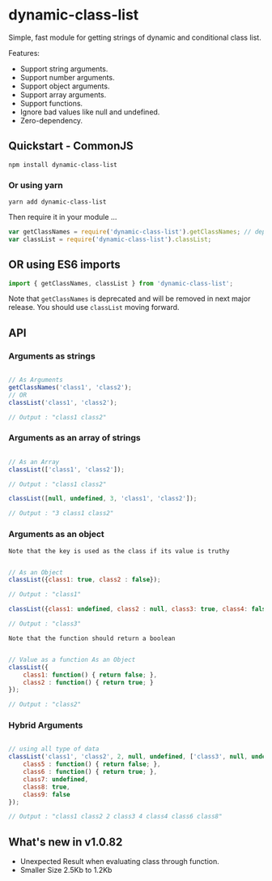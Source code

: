 
# dynamic-class-list

Simple, fast module for getting strings of dynamic and conditional class list.

Features:

* Support string arguments.
* Support number arguments.
* Support object arguments.
* Support array arguments.
* Support functions.
* Ignore bad values like null and undefined.
* Zero-dependency.

## Quickstart - CommonJS

```shell
npm install dynamic-class-list
```

### Or using yarn

```shell
yarn add dynamic-class-list
```

Then require it in your module ...


```javascript
var getClassNames = require('dynamic-class-list').getClassNames; // deprecated
var classList = require('dynamic-class-list').classList;
```

## OR using ES6 imports


```javascript
import { getClassNames, classList } from 'dynamic-class-list';
```

Note that `getClassNames` is deprecated and will be removed in next major release. You should use `classList` moving forward.

## API

### Arguments as strings

```javascript

// As Arguments
getClassNames('class1', 'class2');
// OR
classList('class1', 'class2');

// Output : "class1 class2"
```

### Arguments as an array of strings


```javascript

// As an Array
classList(['class1', 'class2']);

// Output : "class1 class2"

classList([null, undefined, 3, 'class1', 'class2']);

// Output : "3 class1 class2"
```

### Arguments as an object

`Note that the key is used as the class if its value is truthy`

```javascript

// As an Object
classList({class1: true, class2 : false});

// Output : "class1"

classList({class1: undefined, class2 : null, class3: true, class4: false});

// Output : "class3"
```

`Note that the function should return a boolean`

```javascript

// Value as a function As an Object
classList({ 
    class1: function() { return false; },
    class2 : function() { return true; }
});

// Output : "class2"
```

### Hybrid Arguments

```javascript

// using all type of data
classList('class1', 'class2', 2, null, undefined, ['class3', null, undefined, 4, 'class4'], { 
    class5 : function() { return false; },
    class6 : function() { return true; },
    class7: undefined,
    class8: true,
    class9: false
});

// Output : "class1 class2 2 class3 4 class4 class6 class8"
```


## What's new in v1.0.82

- Unexpected Result when evaluating class through function.
- Smaller Size 2.5Kb to 1.2Kb

